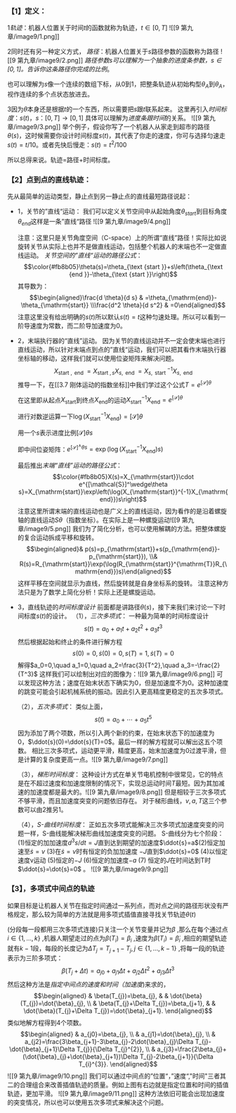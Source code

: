 
### 【1】定义：

1*轨迹*：机器人位置关于时间$t$的函数就称为轨迹，$t \in [0, T]$
![[9 第九章/image9/1.png]]

2同时还有另一种定义方式，
*路径*：机器人位置关于$s$路径参数的函数称为路径
![[9 第九章/image9/2.png]]
*路径参数$s$可以理解为一个抽象的进度条参数，$s \in [0, 1]$。告诉你这条路径你完成的比例*。

也可以理解为$s$像一个连续的数组下标，从0到1，把整条轨迹从初始构型$\theta_A$到$\theta_A$，视作连续的多个点状态放进去。

3因为$\theta$本身还是根据$t$的一个东西，所以需要把$s$跟$t$联系起来。
这里再引入*时间标度*：$s(t)$，$s ： [0, T]→[0, 1]$
具体可以理解为*进度条跟时间*的关系。
![[9 第九章/image9/3.png]]
举个例子，假设你写了一个机器人从家走到超市的路径 $\theta(s)$，这时候需要你设计时间标度$s(t)$，其代表了你走的速度，你可与选择匀速走$s(t)=t​/10$。或者先快后慢走：$s(t)=t^2​/100$


所以总得来说。轨迹=路径+时间标度。


### 【2】点到点的直线轨迹：

先从最简单的运动类型，静止点到另一静止点的直线最短路径说起：

- 1，关节的”直线“运动：
	我们可以定义关节空间中从起始角度$\theta_{start}$到目标角度$\theta_{end}$这样是一条”直线“路径
	![[9 第九章/image9/4.png]]
	
	注意：这里只是关节角度空间（C-space）上的所谓“直线”路径！实际比如说旋转关节从实际上也并不是做直线运动，包括整个机器人的末端也不一定做直线运动。
	*关节空间的”直线“运动的路径公式*：$$\color{#fb8b05}\theta(s)=\theta_{\text {start }}+s\left(\theta_{\text {end }}-\theta_{\text {start }}\right)$$其导数为：$$\begin{aligned}\frac{d \theta}{d s} & =\theta_{\mathrm{end}}-\theta_{\mathrm{start}} \\\frac{d^2 \theta}{d s^2} & =0\end{aligned}$$注意这里没有给出明确的$s(t)$所以默认$s(t)=t$这种匀速处理。所以可以看到一阶导速度为常数，而二阶导加速度为0。

- 2，末端执行器的“直线”运动。
	因为关节的直线运动并不一定会使末端也进行直线运动，所以针对末端点到点的”直线“运动，我们可以把其看作末端执行器坐标轴的移动，这样我们就可以使用位姿矩阵来解决问题。$$X_{\text {start }, \text { end }}=X_{\text {start }, s} X_{s, \text { end }}=X_{s, \text { start }}^{-1} X_{s, \text { end }}$$推导一下，在[[3.7 刚体运动的指数坐标]]中我们学过这个公式$T=e^{[\mathcal{S}]\theta}$
	
	在这里即从起点$X_\mathrm{start}$到终点$X_\mathrm{end}$的运动$X_\mathrm{start}^{-1}X_\mathrm{end}=e^{[\mathcal{S}]\theta}$
	
	进行对数逆运算一下$\log(X_{\mathrm{start}}^{-1}X_{\mathrm{end}})=[\mathcal{S}]\theta$
	
	用一个$s$表示进度比例$[\mathcal{S}]\theta{s}$
	
	即中间位姿矩阵：$e^{[\mathcal{S}]^{\wedge}\theta s}=\exp\left(\log(X_{\mathrm{start}}^{-1}X_{\mathrm{end}})s\right)$
	
	最后推出*末端“直线”运动的路径公式*：$$\color{#fb8b05}X(s)=X_{\mathrm{start}}\cdot e^{[\mathcal{S}]^\wedge\theta s}=X_{\mathrm{start}}\exp\left(\log(X_{\mathrm{start}}^{-1}X_{\mathrm{end}})s\right)$$注意这里所谓末端的直线运动也是广义上的直线运动，因为看作的是沿着螺旋轴的直线运动$S\theta$（指数坐标）。在实际上是一种螺旋运动![[9 第九章/image9/5.png]]
	我们为了简化分析，也可以使用解耦的方法。把整体螺旋的复合运动拆成平移和旋转。$$\begin{aligned}& p(s)=p_{\mathrm{start}}+s(p_{\mathrm{end}}-p_{\mathrm{start}}), \\& R(s)=R_{\mathrm{start}}\exp(\log(R_{\mathrm{start}}^{\mathrm{T}}R_{\mathrm{end}})s)\end{aligned}$$这样平移在空间就显示为直线，然后旋转就是自身坐标系的旋转。
	注意这种方法只是为了数学上简化分析！实际上还是螺旋运动。


- 3，直线轨迹的*时间标度设计*
	前面都是讲路径$\theta(s)$，接下来我们来讨论一下时间标度$s(t)$的设计。
	（1），*三次多项式*：
	一种最为简单的时间标度设计$$s(t)=a_0+a_1t+a_2t^2+a_3t^3$$然后根据起始和终止的条件进行解方程$$s(0)=0,\dot{s}(0)=0,s(T)=1,\dot{s}(T)=0$$解得$a_0=0,\quad a_1=0,\quad a_2=\frac{3}{T^2},\quad a_3=-\frac{2}{T^3}$
	这样我们可以绘制出对应的图像为：![[9 第九章/image9/6.png]]
	可以发现这种方法；速度在始末状态下确实为0，但是加速度不为0。这种加速度的跳变可能会引起机械系统的振动。因此引入更高精度更稳定的五次多项式。
	
	（2），*五次多项式*：
	类似上面，$$s(t)=a_{0}+\cdots+a_{5}t^{5}$$因为添加了两个项数，所以引入两个新的约束，在始末状态下的加速度为0，$\ddot{s}(0)=\ddot{s}(T)=0$。最后一样的解方程就可以解出这五个项数。
	相比三次多项式，运动更平滑，精度更高，始末加速度为0过渡平滑，但是计算的复杂度更高一点。![[9 第九章/image9/7.png]]

	（3），*梯形时间标度*：
	这种设计方式在单关节电机控制中很常见，它的特点是在不超过速度和加速度限制的情况下，实现总运动时间$T$最短。因为其加减速的加速度都是最大的。![[9 第九章/image9/8.png]]
	但是相较于三次多项式不够平滑，而且加速度突变的问题依旧存在。
	对于梯形曲线，$v,a,T$这三个参数可以由2推另1。

	（4），*S-曲线时间标度*：
	正如五次多项式能解决三次多项式加速度突变的问题一样，S-曲线能解决梯形曲线加速度突变的问题。
	S-曲线分为七个阶段：
	(1)恒定的加加速度$d^3s/dt=J$直到达到期望的加速度$\ddot{s}=a$(2)恒定加速至$\dot{s}=v$ 
	(3)在$\dot{s}=v$时有恒定的负加加速度 $-J$直到$\ddot{s}=0$ 
	(4)以恒定速度v运动
	(5)恒定的$-J$ 
	(6)恒定的加速度$-a$
	(7) 恒定的$J$在时间达到T时$\ddot{s}=\dot{s}=0$ 。
	![[9 第九章/image9/9.png]]



### 【3】，多项式中间点的轨迹
如果目标是让机器人关节在指定时间通过一系列点，而对点之间的路径形状没有严格规定，那么较为简单的方法就是用多项式插值直接寻找关节轨迹$\theta(t)$

(分段每一段都用三次多项式连接)只关注一个关节变量并记为$\beta$ ,那么在每个通过点$i\in\{1,\ldots,k\}$ ,机器人期望走过的点为$\beta(T_i)=\beta_i$ ,速度为$\dot{\beta}(T_i)=\dot{\beta}_i$ ,相应的期望轨迹就有$k-1$段，每段的长度记为$\Delta T_j=T_{j+1}-T_j,j\in\{1,\ldots,k-1\}$ ,将每一段$j$的轨迹表示为三阶多项式：$$\beta(T_j+\Delta t)=a_{j0}+a_{j1}\Delta t+a_{j2}\Delta t^2+a_{j3}\Delta t^3$$然后这种方法是*指定中间点的速度和时间（加速度*)来求的，$$\begin{aligned}
 & \beta(T_{j})=\beta_{j}, & & \dot{\beta}(T_{j})=\dot{\beta}_{j}, \\
 & \beta(T_{j}+\Delta T_{j})=\beta_{j+1}, & & \dot{\beta}(T_{j}+\Delta T_{j})=\dot{\beta}_{j+1}.
\end{aligned}$$类似地解方程得到4个项数。$$\begin{aligned}
 & a_{j0}=\beta_{j}, \\
 & a_{j1}=\dot{\beta}_{j}, \\
 & a_{j2}=\frac{3\beta_{j+1}-3\beta_{j}-2\dot{\beta}_{j}\Delta T_{j}-\dot{\beta}_{j+1}\Delta T_{j}}{\Delta T_{j}^{2}}, \\
 & a_{j3}=\frac{2\beta_{j}+(\dot{\beta}_{j}+\dot{\beta}_{j+1})\Delta T_{j}-2\beta_{j+1}}{\Delta T_{i}^{3}}.
\end{aligned}$$![[9 第九章/image9/10.png]]
我们可以通过中间点的”位置“，”速度“,"时间"三者其二的合理组合来改善插值轨迹的质量。例如上图有右边就是指定位置和时间的插值轨迹，更加平滑。
![[9 第九章/image9/11.png]]
这种方法依旧可能会出现加速度的突变情况，所以也可以使用五次多项式来解决这个问题。